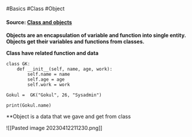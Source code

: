 #Basics #Class #Object

#### Source: [Class and objects](https://www.learnpython.org/en/Classes_and_Objects)

**Objects are an encapsulation of variable and function into single entity. Objects get their variables and functions from classes.**

**Class have related function and data**

```
class GK:
    def __init__(self, name, age, work):
        self.name = name
        self.age = age
        self.work = work

Gokul =  GK("Gokul", 26, "Sysadmin")

print(Gokul.name)

```

**Object is a data that we gave and get from class

![[Pasted image 20230412211230.png]]

